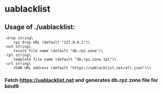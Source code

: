 # uablacklist
## Usage of ./uablacklist:
	-drop string\
		rpz drop URL (default "127.0.0.1")\
	-out string\
		result file name (default "db.rpz.zone")\
	-tpl string\
		template file name (default "db.rpz.zone.tpl")\
	-url string\
        JSON URL address (default "https://uablacklist.net/all.json")\\
### Fetch https://uablacklist.net and generates db.rpz.zone file for bind9